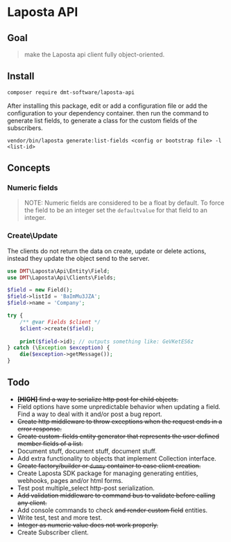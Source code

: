 # Laposta API 

## Goal

> make the Laposta api client fully object-oriented.

## Install

```bash
composer require dmt-software/laposta-api
```

After installing this package, edit or add a configuration file or add the configuration to your dependency container.
then run the command to generate list fields, to generate a class for the custom fields of the subscribers.

```
vendor/bin/laposta generate:list-fields <config or bootstrap file> -l <list-id> 
```


## Concepts

### Numeric fields

> NOTE: Numeric fields are considered to be a float by default.
> To force the field to be an integer set the `defaultvalue` for that field to an integer.

### Create\Update

The clients do not return the data on create, update or delete actions, instead 
they update the object send to the server. 

```php
use DMT\Laposta\Api\Entity\Field;
use DMT\Laposta\Api\Clients\Fields;

$field = new Field();
$field->listId = 'BaImMu3JZA';
$field->name = 'Company';

try {
    /** @var Fields $client */
    $client->create($field);
    
    print($field->id); // outputs something like: GeVKetES6z
} catch (\Exception $exception) {
    die($exception->getMessage());
}
```

## Todo

* ~~__[HIGH]__ find a way to serialize http post for child objects.~~
* Field options have some unpredictable behavior when updating a field.
  Find a way to deal with it and/or post a bug report.
* ~~Create http middleware to throw exceptions when the request ends in a error response.~~
* ~~Create custom-fields entity generator that represents the user defined member fields of a list.~~
* Document stuff, document stuff, document stuff.
* Add extra functionality to objects that implement Collection interface.
* ~~Create factory/builder or `dummy` container to ease client creation.~~ 
* Create Laposta SDK package for managing generating entities, webhooks, pages and/or html forms.
* Test post multiple_select http-post serialization.
* ~~Add validation middleware to command bus to validate before calling any client.~~
* Add console commands to check ~~and render custom field~~ entities.
* Write test, test and more test.
* ~~Integer as numeric value does not work properly.~~
* Create Subscriber client.
